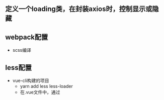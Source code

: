 ## 定义一个loading类，在封装axios时，控制显示或隐藏

## webpack配置
- scss编译

## less配置
- vue-cli构建的项目
   - yarn add less less-loader
   - 在.vue文件中，通过<style lang="less">即可使用
   - ps: 如果运行时出现‘this.getOptions is not a function’报错，很大程度是因为less-loader 安装的版本过高

## diary
## day1
  - 基金风险测评
    - 用动画渲染问题列表及答案
    - 用requestAnimationFrame方法渲染
## day2
  - 文本复制功能 transactBig.vue组件中
  - 用自定义指令v-copy实现

## day3
  - 在入口js文件的new Vue({})中可以写data函数、methods等，全局都可使用    可通过this.$root.**获取里面的变量或方法
  - router.js文件中meta对象中的配置项，是在路由拦截中使用的

## day4
- 用css实现文本不定行数截断
- 组件views/css/TitleClamp.vue

## day5 
- 实现弹幕效果

## day6
- nextTick用法
  - 出现原因：vue中DOM的更新是异步的，this.$nextTick()将回调延迟到下次 DOM 更新循环之后执行
  - 使用场景：
    - 1、需要在created钩子函数中进行DOM操作时，必须放到this.$nextTick()中
    - 2、在数据变化后要执行某个操作，而这个操作需要使用随数据改变而改变的DOM结构时，这个操作应该放到this.nextTick()回调函数中

## day7
- 兄弟组件传值
- 实现“文字依次渐变显示”的效果
- 实现“翻页时钟”的效果

## day8
- vuex：集中式状态管理工具
  - 在组件A中用vuex存入数据，在进入组件B时，获取vuex中的数据，是可以拿到的，不过刷新页面后，数据就没了
  - 解决办法：
    - 1、在组件B中重新获取
    - 2、用vuex-persistedstate这个插件，让vuex持久化管理状态成为可能
      - 使用方法：
        - 安装：yarn add vuex-persistedstate
        - 在store/index.js文件中引入，在new Vuex.Store({ plugins: [persistedState()],state: {}})中注入

